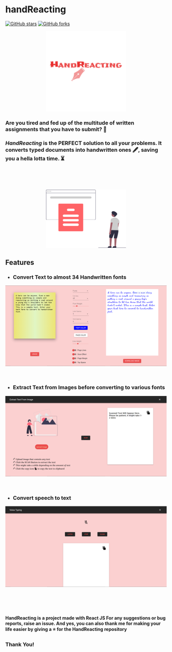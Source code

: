 # handReacting
[![GitHub stars](https://img.shields.io/github/stars/hhhrrrttt222111/handReacting?color=ff69b4&style=flatsquare)](https://github.com/hhhrrrttt222111/handReacting/stargazers)
[![GitHub forks](https://img.shields.io/github/forks/hhhrrrttt222111/handReacting?color=blueviolet&style=flatsquare)](https://github.com/hhhrrrttt222111/handReacting/network)

<p align="center">
<img alt="handreacting_logo" src="./src/media/mainlogo.png" width="250px" />
</p>

### Are you tired and fed up of the multitude of written assignments that you have to submit? 📝 
### *HandReacting* is the PERFECT solution to all your problems. It converts typed documents into handwritten ones 🖋, saving you a hella lotta time. ⏳

<br ><br ><br >


<p align="center">
<img alt="handreacting_image" src="./src/media/read.svg" width="250px" />
</p>

## Features

 * ### Convert Text to almost 34 Handwritten fonts
<p align="center">
 <img src="./src/media/main.PNG" alt=""/>
</p>
<br> 

 * ### Extract Text from Images before converting to various fonts
<p align="center">
 <img src="./src/media/extract.PNG" alt=""/>
</p>
<br> 

 * ### Convert speech to text
<p align="center">
 <img src="./src/media/voice.PNG" alt=""/>
</p>

<br ><br ><br >

#### HandReacting is a project made with React JS For any suggestions or bug reports, raise an issue. And yes, you can also thank me for making your life easier by giving a ⭐ for the HandReacting repository
### Thank You!

